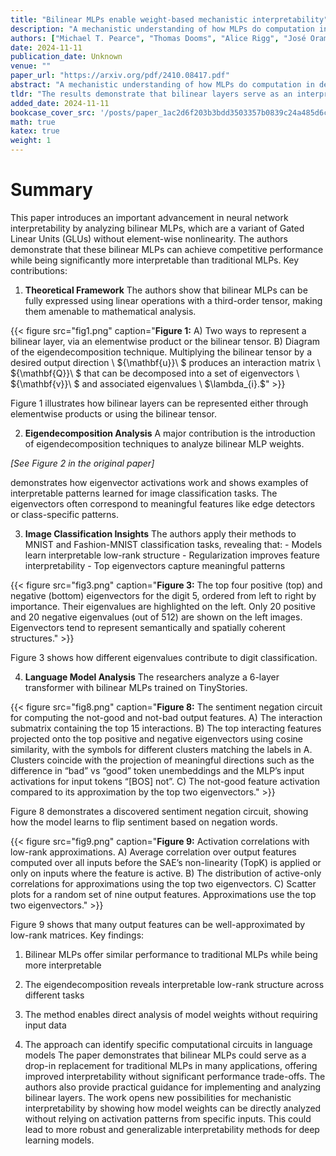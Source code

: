 ```yaml
---
title: "Bilinear MLPs enable weight-based mechanistic interpretability"
description: "A mechanistic understanding of how MLPs do computation in deep neural networks remains elusive. Current interpretability work can extract features from hidden activations over an input dataset but gen"
authors: ["Michael T. Pearce", "Thomas Dooms", "Alice Rigg", "José Oramas", "Lee Sharkey"]
date: 2024-11-11
publication_date: Unknown
venue: ""
paper_url: "https://arxiv.org/pdf/2410.08417.pdf"
abstract: "A mechanistic understanding of how MLPs do computation in deep neural networks remains elusive. Current interpretability work can extract features from hidden activations over an input dataset but generally cannot explain how MLP weights construct features. One challenge is that element-wise nonlinearities introduce higher-order interactions and make it difficult to trace computations through the MLP layer. In this paper, we analyze bilinear MLPs, a type of Gated Linear Unit (GLU) without any element-wise nonlinearity that nevertheless achieves competitive performance. Bilinear MLPs can be fully expressed in terms of linear operations using a third-order tensor, allowing flexible analysis of the weights. Analyzing the spectra of bilinear MLP weights using eigendecomposition reveals interpretable low-rank structure across toy tasks, image classification, and language modeling. We use this understanding to craft adversarial examples, uncover overfitting, and identify small language model circuits directly from the weights alone. Our results demonstrate that bilinear layers serve as an interpretable drop-in replacement for current activation functions and that weight-based interpretability is viable for understanding deep-learning models."
tldr: "The results demonstrate that bilinear layers serve as an interpretable drop-in replacement for current activation functions and that weight-based interpretability is viable for understanding deep-learning models."
added_date: 2024-11-11
bookcase_cover_src: '/posts/paper_1ac2d6f203b3bdd3503357b0839c24a485d6ce1d/thumbnail.png'
math: true
katex: true
weight: 1
---
```


# Summary

This paper introduces an important advancement in neural network interpretability by analyzing bilinear MLPs, which are a variant of Gated Linear Units (GLUs) without element-wise nonlinearity. The authors demonstrate that these bilinear MLPs can achieve competitive performance while being significantly more interpretable than traditional MLPs. Key contributions: 

1. **Theoretical Framework** The authors show that bilinear MLPs can be fully expressed using linear operations with a third-order tensor, making them amenable to mathematical analysis. 

{{< figure src="fig1.png" caption="**Figure 1:** A) Two ways to represent a bilinear layer, via an elementwise product or the bilinear tensor. B) Diagram of the eigendecomposition technique. Multiplying the bilinear tensor by a desired output direction \ ${\\mathbf{u}}\ $ produces an interaction matrix \ ${\\mathbf{Q}}\ $ that can be decomposed into a set of eigenvectors \ ${\\mathbf{v}}\ $ and associated eigenvalues \ $\\lambda_{i}.\$" >}}

Figure 1 illustrates how bilinear layers can be represented either through elementwise products or using the bilinear tensor. 

2. **Eigendecomposition Analysis** A major contribution is the introduction of eigendecomposition techniques to analyze bilinear MLP weights. 

*[See Figure 2 in the original paper]*

 demonstrates how eigenvector activations work and shows examples of interpretable patterns learned for image classification tasks. The eigenvectors often correspond to meaningful features like edge detectors or class-specific patterns. 

3. **Image Classification Insights** The authors apply their methods to MNIST and Fashion-MNIST classification tasks, revealing that: - Models learn interpretable low-rank structure - Regularization improves feature interpretability - Top eigenvectors capture meaningful patterns 

{{< figure src="fig3.png" caption="**Figure 3:** The top four positive (top) and negative (bottom) eigenvectors for the digit 5, ordered from left to right by importance. Their eigenvalues are highlighted on the left. Only 20 positive and 20 negative eigenvalues (out of 512) are shown on the left images. Eigenvectors tend to represent semantically and spatially coherent structures." >}}

Figure 3 shows how different eigenvalues contribute to digit classification. 

4. **Language Model Analysis** The researchers analyze a 6-layer transformer with bilinear MLPs trained on TinyStories. 

{{< figure src="fig8.png" caption="**Figure 8:** The sentiment negation circuit for computing the not-good and not-bad output features. A) The interaction submatrix containing the top 15 interactions. B) The top interacting features projected onto the top positive and negative eigenvectors using cosine similarity, with the symbols for different clusters matching the labels in A. Clusters coincide with the projection of meaningful directions such as the difference in “bad” vs “good” token unembeddings and the MLP’s input activations for input tokens “[BOS] not”. C) The not-good feature activation compared to its approximation by the top two eigenvectors." >}}

Figure 8 demonstrates a discovered sentiment negation circuit, showing how the model learns to flip sentiment based on negation words. 

{{< figure src="fig9.png" caption="**Figure 9:** Activation correlations with low-rank approximations. A) Average correlation over output features computed over all inputs before the SAE’s non-linearity (TopK) is applied or only on inputs where the feature is active. B) The distribution of active-only correlations for approximations using the top two eigenvectors. C) Scatter plots for a random set of nine output features. Approximations use the top two eigenvectors." >}}

Figure 9 shows that many output features can be well-approximated by low-rank matrices. Key findings: 

1. Bilinear MLPs offer similar performance to traditional MLPs while being more interpretable 

2. The eigendecomposition reveals interpretable low-rank structure across different tasks 

3. The method enables direct analysis of model weights without requiring input data 

4. The approach can identify specific computational circuits in language models The paper demonstrates that bilinear MLPs could serve as a drop-in replacement for traditional MLPs in many applications, offering improved interpretability without significant performance trade-offs. The authors also provide practical guidance for implementing and analyzing bilinear layers. The work opens new possibilities for mechanistic interpretability by showing how model weights can be directly analyzed without relying on activation patterns from specific inputs. This could lead to more robust and generalizable interpretability methods for deep learning models.